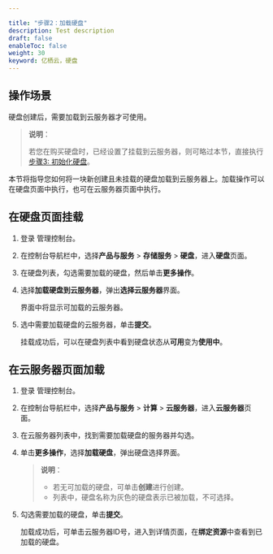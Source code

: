 ```yaml
---

title: "步骤2：加载硬盘"
description: Test description
draft: false
enableToc: false
weight: 30
keyword: 亿栖云，硬盘
---
```


## 操作场景

硬盘创建后，需要加载到云服务器才可使用。

> **说明**：
>
> 若您在购买硬盘时，已经设置了挂载到云服务器，则可略过本节，直接执行[步骤3: 初始化硬盘](/storage/disk/quickstart/init/init_start/)。

本节将指导您如何将一块新创建且未挂载的硬盘加载到云服务器上。加载操作可以在硬盘页面中执行，也可在云服务器页面中执行。

## 在硬盘页面挂载

1. 登录 管理控制台。

2. 在控制台导航栏中，选择**产品与服务** > **存储服务** > **硬盘**，进入**硬盘**页面。

3. 在硬盘列表，勾选需要加载的硬盘，然后单击**更多操作**。

4. 选择**加载硬盘到云服务器**，弹出**选择云服务器**界面。

   界面中将显示可加载的云服务器。

5. 选中需要加载硬盘的云服务器，单击**提交**。

   挂载成功后，可以在硬盘列表中看到硬盘状态从**可用**变为**使用中**。

## 在云服务器页面加载

1. 登录 管理控制台。

2. 在控制台导航栏中，选择**产品与服务** > **计算** > **云服务器**，进入**云服务器**页面。

3. 在云服务器列表中，找到需要加载硬盘的服务器并勾选。

4. 单击**更多操作**，选择**加载硬盘**，弹出硬盘选择界面。

   > **说明**：
   >
   > - 若无可加载的硬盘，可单击**创建**进行创建。
   > - 列表中，硬盘名称为灰色的硬盘表示已被加载，不可选择。

5. 勾选需要加载的硬盘，单击**提交**。

   加载成功后，可单击云服务器ID号，进入到详情页面，在**绑定资源**中查看到已加载的硬盘。

